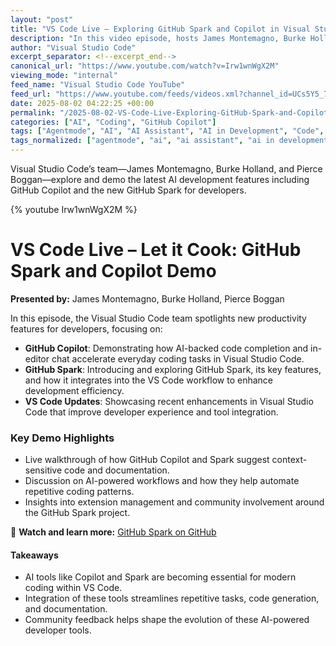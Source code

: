 ```yaml
---
layout: "post"
title: "VS Code Live – Exploring GitHub Spark and Copilot in Visual Studio Code"
description: "In this video episode, hosts James Montemagno, Burke Holland, and Pierce Boggan demonstrate the newest development features in Visual Studio Code focusing on GitHub Copilot and the introduction of GitHub Spark. The episode is tailored to developers interested in leveraging AI-assisted coding and productivity tools directly within VS Code."
author: "Visual Studio Code"
excerpt_separator: <!--excerpt_end-->
canonical_url: "https://www.youtube.com/watch?v=Irw1wnWgX2M"
viewing_mode: "internal"
feed_name: "Visual Studio Code YouTube"
feed_url: "https://www.youtube.com/feeds/videos.xml?channel_id=UCs5Y5_7XK8HLDX0SLNwkd3w"
date: 2025-08-02 04:22:25 +00:00
permalink: "/2025-08-02-VS-Code-Live-Exploring-GitHub-Spark-and-Copilot-in-Visual-Studio-Code.html"
categories: ["AI", "Coding", "GitHub Copilot"]
tags: ["Agentmode", "AI", "AI Assistant", "AI in Development", "Code", "Code Demo", "Coding", "Demo", "Developer Tools", "Developercommunity", "Developertools", "Extension Ecosystem", "GitHub Copilot", "GitHub Spark", "Githubspark", "Live Coding", "Productivity Tools", "Videos", "Visual Studio Code", "Visualstudiocode"]
tags_normalized: ["agentmode", "ai", "ai assistant", "ai in development", "code", "code demo", "coding", "demo", "developer tools", "developercommunity", "developertools", "extension ecosystem", "github copilot", "github spark", "githubspark", "live coding", "productivity tools", "videos", "visual studio code", "visualstudiocode"]
---
```


Visual Studio Code’s team—James Montemagno, Burke Holland, and Pierce Boggan—explore and demo the latest AI development features including GitHub Copilot and the new GitHub Spark for developers.<!--excerpt_end-->

{% youtube Irw1wnWgX2M %}

# VS Code Live – Let it Cook: GitHub Spark and Copilot Demo

**Presented by:** James Montemagno, Burke Holland, Pierce Boggan

In this episode, the Visual Studio Code team spotlights new productivity features for developers, focusing on:

- **GitHub Copilot**: Demonstrating how AI-backed code completion and in-editor chat accelerate everyday coding tasks in Visual Studio Code.
- **GitHub Spark**: Introducing and exploring GitHub Spark, its key features, and how it integrates into the VS Code workflow to enhance development efficiency.
- **VS Code Updates**: Showcasing recent enhancements in Visual Studio Code that improve developer experience and tool integration.

### Key Demo Highlights

- Live walkthrough of how GitHub Copilot and Spark suggest context-sensitive code and documentation.
- Discussion on AI-powered workflows and how they help automate repetitive coding patterns.
- Insights into extension management and community involvement around the GitHub Spark project.

🔗 **Watch and learn more:** [GitHub Spark on GitHub](https://github.com/spark)

#### Takeaways

- AI tools like Copilot and Spark are becoming essential for modern coding within VS Code.
- Integration of these tools streamlines repetitive tasks, code generation, and documentation.
- Community feedback helps shape the evolution of these AI-powered developer tools.

